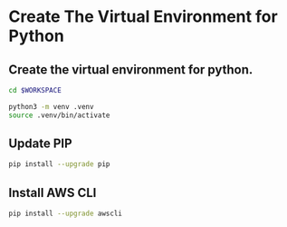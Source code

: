# Create The Virtual Environment for Python

## Create the virtual environment for python.

```bash
cd $WORKSPACE

python3 -m venv .venv
source .venv/bin/activate
```

## Update PIP

```bash
pip install --upgrade pip
```

## Install AWS CLI

```bash
pip install --upgrade awscli
```
